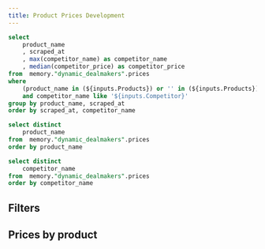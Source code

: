 ```yaml
---
title: Product Prices Development
---
```


<!-- aggregated -->
```sql prices
select 
    product_name
    , scraped_at
    , max(competitor_name) as competitor_name
    , median(competitor_price) as competitor_price
from  memory."dynamic_dealmakers".prices
where
    (product_name in (${inputs.Products}) or '' in (${inputs.Products}))
    and competitor_name like '${inputs.Competitor}'
group by product_name, scraped_at
order by scraped_at, competitor_name
```


<!-- filters -->
```sql products
select distinct
    product_name
from  memory."dynamic_dealmakers".prices
order by product_name
```

```sql competitors
select distinct
    competitor_name
from  memory."dynamic_dealmakers".prices
order by competitor_name
```


## Filters 

<Multiselect
    data={products}
    name=Products
    value=product_name
    label=product_name
    title="Selecteer een product_name"
    />

<Dropdown
    data={competitors}
    name=Competitor
    value=competitor_name
    title="Select a competitor"
    >
    <DropdownOption valueLabel="All" value="%" />
</Dropdown>


## Prices by product

<LineChart 
    data={prices}
    x=scraped_at
    y=competitor_price 
    series=product_name
    type=grouped
/>

<DataTable data={prices} search=true>
    <Column id="product_name" title="product_name" />
    <Column id="competitor_price" title="competitor_price" />
    <Column id="competitor_name" title="competitor_name" />
    <Column id="scraped_at" title="scraped_at" />
</DataTable>

